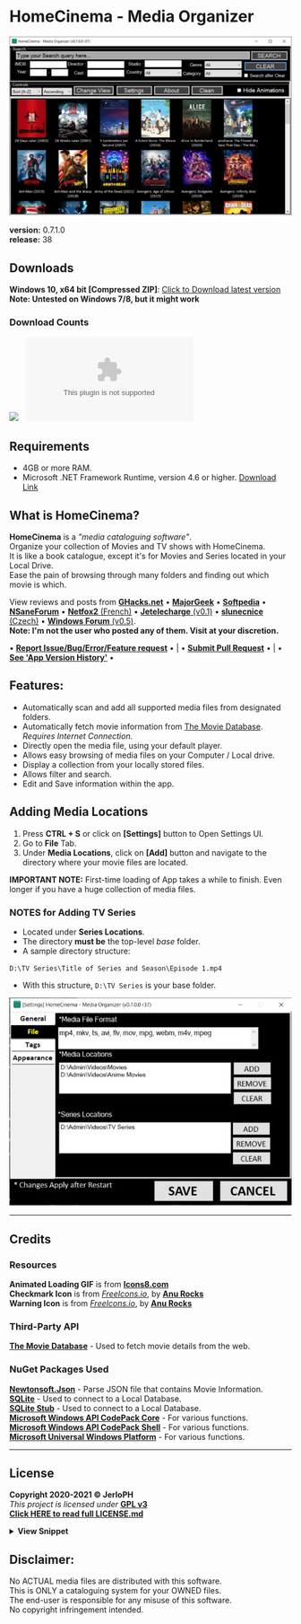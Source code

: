 # HomeCinema - Media Organizer

<img src="/data/v0.7.jpg"></img>

**version:**	0.7.1.0 <br>
**release:**	38

## Downloads

**Windows 10, x64 bit [Compressed ZIP]**: [Click to Download latest version](https://github.com/JerloPH/HomeCinema/releases/download/v0.7.1.0/HomeCinema-Windows.zip "Download, Extract and Open 'HomeCinema' Executable file") <br>
**Note: Untested on Windows 7/8, but it might work**

### Download Counts
[![](https://img.shields.io/github/downloads/JerloPH/HomeCinema/total.svg)]() &nbsp;
[![](https://img.shields.io/github/downloads/JerloPH/HomeCinema/latest/HomeCinema-Windows.zip)]()

## Requirements
- 4GB or more RAM. <br>
- Microsoft .NET Framework Runtime, version 4.6 or higher. [Download Link](https://dotnet.microsoft.com/download/dotnet-framework/net46) <br>

## What is HomeCinema?
**HomeCinema** is a *"media cataloguing software"*. <br>
Organize your collection of Movies and TV shows with HomeCinema. <br>
It is like a book catalogue, except it's for Movies and Series located in your Local Drive. <br>
Ease the pain of browsing through many folders and finding out which movie is which. <br>

View reviews and posts from [**GHacks.net**](https://www.ghacks.net/2021/06/06/homecinema-media-cataloging-software-for-windows/) • [**MajorGeek**](https://www.majorgeeks.com/files/details/homecinema.html) • [**Softpedia**](https://www.softpedia.com/get/Multimedia/Video/Other-VIDEO-Tools/HomeCinema.shtml) • [**NSaneForum**](https://nsaneforums.com/topic/411276-homecinema-0530/?tab=comments#comment-1687727) • [**Netfox2** (French)](https://www.netfox2.net/modules/wfdownloads/singlefile.php?cid=123&lid=2181) • [**Jetelecharge** (v0.1)](https://www.jetelecharge.com/Bureautique/10226.php) • [**slunecnice** (Czech)](https://www.slunecnice.cz/sw/homecinema/) • [**Windows Forum** (v0.5)](https://windowsforum.kr/data/15652587). <br>
**Note: I'm not the user who posted any of them. Visit at your discretion.** <br>

• [**Report Issue/Bug/Error/Feature request**](docs/REPORT_ISSUE.md) • | • [**Submit Pull Request**](docs/CONTRIBUTING.md) • | • [**See 'App Version History'**](VERSION_HISTORY.md) •
	
## Features:
- Automatically scan and add all supported media files from designated folders.
- Automatically fetch movie information from [The Movie Database](https://www.themoviedb.org/). *Requires Internet Connection.*
- Directly open the media file, using your default player.
- Allows easy browsing of media files on your Computer / Local drive.
- Display a collection from your locally stored files.
- Allows filter and search.
- Edit and Save information within the app.

## Adding Media Locations
1. Press **CTRL + S** or click on **[Settings]** button to Open Settings UI.
2. Go to **File** Tab.
3. Under **Media Locations**, click on **[Add]** button and navigate to the directory where your movie files are located. <br>

**IMPORTANT NOTE:** First-time loading of App takes a while to finish. Even longer if you have a huge collection of media files.

### NOTES for Adding TV Series
  - Located under **Series Locations**.
  - The directory **must be** the top-level *base* folder.
  - A sample directory structure:
```
D:\TV Series\Title of Series and Season\Episode 1.mp4
```
  - With this structure, ``D:\TV Series`` is your base folder.
  
<img src="/data/guide_add_mediaseries_paths.jpg"></img>

****

## Credits

### Resources
**Animated Loading GIF** is from [**Icons8.com**](https://icons8.com/preloaders/) <br>
**Checkmark Icon** is from [*FreeIcons.io*](https://freeicons.io/regular-life-icons/sign-check-icon-17888), by [**Anu Rocks**](https://freeicons.io/profile/730) <br>
**Warning Icon** is from [*FreeIcons.io*](https://freeicons.io/regular-life-icons/sign-warning-icon-17898), by [**Anu Rocks**](https://freeicons.io/profile/730) <br>

### Third-Party API
[**The Movie Database**](https://www.themoviedb.org/) - Used to fetch movie details from the web. <br>

### NuGet Packages Used
[**Newtonsoft.Json**](https://www.newtonsoft.com/json) - Parse JSON file that contains Movie Information. <br>
[**SQLite**](https://www.nuget.org/packages/System.Data.SQLite.Core/) - Used to connect to a Local Database.<br>
[**SQLite Stub**](https://packages.nuget.org/packages/Stub.System.Data.SQLite.Core.NetFramework/) - Used to connect to a Local Database. <br>
[**Microsoft Windows API CodePack Core**](https://www.nuget.org/packages/Microsoft-WindowsAPICodePack-Core/) - For various functions. <br>
[**Microsoft Windows API CodePack Shell**](https://www.nuget.org/packages/Microsoft-WindowsAPICodePack-Shell/) - For various functions. <br>
[**Microsoft Universal Windows Platform**](https://www.nuget.org/packages/Microsoft.NETCore.UniversalWindowsPlatform/) - For various functions. <br>
****

## License

**Copyright 2020-2021 © JerloPH** <br>
*This project is licensed under* **[GPL v3](https://www.gnu.org/licenses/gpl-3.0.html)** <br>
**[Click HERE to read full LICENSE.md](/LICENSE.md)**

<details>
	<summary> <b>View Snippet</b> </summary>
	
    • HomeCinema - Organize your Movie Collection •
    • Copyright (C) 2021  JerloPH (https://github.com/JerloPH) •

    This program is free software: you can redistribute it and/or modify
    it under the terms of the GNU General Public License as published by
    the Free Software Foundation, either version 3 of the License, or
    (at your option) any later version.

    This program is distributed in the hope that it will be useful,
    but WITHOUT ANY WARRANTY; without even the implied warranty of
    MERCHANTABILITY or FITNESS FOR A PARTICULAR PURPOSE.  See the
    GNU General Public License for more details.

    You should have received a copy of the GNU General Public License
    along with this program.  If not, see <https://www.gnu.org/licenses/>.
</details>

## Disclaimer:

No ACTUAL media files are distributed with this software. <br>
This is ONLY a cataloguing system for your OWNED files. <br>
The end-user is responsible for any misuse of this software. <br>
No copyright infringement intended.
